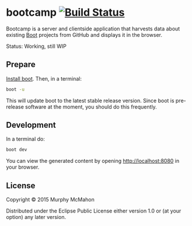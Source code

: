 # bootcamp [![Build Status][badge]][build]

Bootcamp is a server and clientside application that harvests data about
existing [Boot][boot] projects from GitHub and displays it in the browser.

Status: Working, still WIP

## Prepare

[Install boot][installboot].  Then, in a terminal:

```bash
boot -u
```

This will update boot to the latest stable release version. Since boot is
pre-release software at the moment, you should do this frequently.

## Development

In a terminal do:

```bash
boot dev
```

You can view the generated content by opening
[http://localhost:8080](http://localhost:8080)
in your browser.

## License

Copyright © 2015 Murphy McMahon

Distributed under the Eclipse Public License either version 1.0 or (at
your option) any later version.

[badge]:            https://travis-ci.org/pandeiro/bootcamp.png?branch=devel
[build]:            https://travis-ci.org/pandeiro/bootcamp
[boot]:             https://github.com/boot-clj/boot
[installboot]:      https://github.com/boot-clj/boot#install
